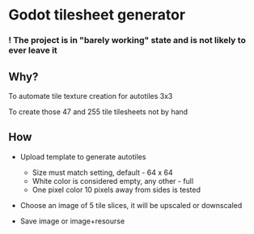 # Godot tilesheet generator

### ! The project is in "barely working" state and is not likely to ever leave it

## Why?

To automate tile texture creation for autotiles 3x3

To create those 47 and 255 tile tilesheets not by hand

## How

- Upload template to generate autotiles

  - Size must match setting, default - 64 x 64
  - White color is considered empty, any other - full
  - One pixel color 10 pixels away from sides is tested

- Choose an image of 5 tile slices, it will be upscaled or downscaled

- Save image or image+resourse

  